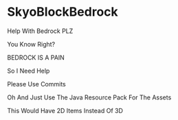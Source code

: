 # SkyoBlockBedrock
Help With Bedrock PLZ

You Know Right?

BEDROCK IS A PAIN

So I Need Help

Please Use Commits

Oh And Just Use The Java Resource Pack For The Assets

This Would Have 2D Items Instead Of 3D
